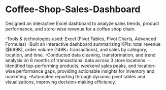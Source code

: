 # Coffee-Shop-Sales-Dashboard
Designed an interactive Excel dashboard to analyze sales trends, product performance, and store-wise revenue for a coffee shop chain.


-Tools & technologies used: Excel (Pivot Tables, Pivot Charts, Advanced Formulas)
-Built an interactive dashboard summarizing KPIs: total revenue ($699K), order volume (149K+ transactions), and sales by category, location, and time.
-Conducted data cleaning, transformation, and trend analysis on 6 months of transactional data across 3 store locations.
-Identified top-performing products, weekend sales peaks, and location-wise performance gaps, providing actionable insights for inventory and marketing.
-Automated reporting through dynamic pivot tables and visualizations, improving decision-making efficiency.
